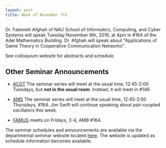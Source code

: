 ```yaml
---
layout: post
title: Week of November 7th
---
```

Dr. Fatemeh Afghah of NAU School of Informatics, Computing, and Cyber Systems will speak Tuesday November 8th, 2016, at 4pm in #164 of the Adel Mathematics Building.
Dr. Afghah will speak about "Applications of Game Theory in Cooperative Communication Networks".

See colloquium website for abstracts and schedule.

## Other Seminar Announcements ##

- [ACGT](acgtFall2016) The seminar series will meet at the usual time, 12:45-2:00 Tuesdays, 
   but <strong>not in the usual room</strong>.  Instead, it will meet in #146.
    
- [AMS](amsFall2016) The seminar series will meet at the usual time, 12:45-2:00 Thursdays, 
   #164. Jim Swift will continue speaking about pair-coupled oscillators this week.

- [FAMUS](famusFall2016) meets on Fridays, 3-4, AMB #164. 

The seminar schedules and announcements are available via the departmental seminar 
website located [here](http://naumathstat.github.io/seminars).
The website is updated as  schedule information becomes available.
